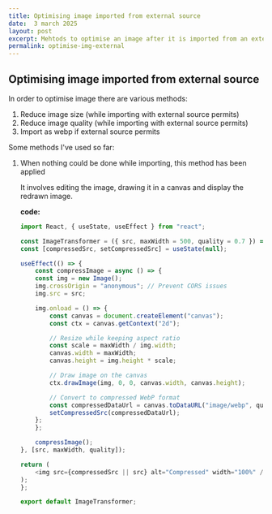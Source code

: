 ```yaml
---
title: Optimising image imported from external source
date:  3 march 2025
layout: post
excerpt: Mehtods to optimise an image after it is imported from an external image source/cdn
permalink: optimise-img-external
---
```


## Optimising image imported from external source

In order to optimise image there are various methods:
1. Reduce image size (while importing with external source permits)
2. Reduce image quality (while importing with external source permits)
3. Import as webp if external source permits


Some methods I've used so far:
1. When nothing could be done while importing, this method has been applied

    It involves editing the image, drawing it in a canvas and display the redrawn image.

    **code:**
    ```js
    import React, { useState, useEffect } from "react";

    const ImageTransformer = ({ src, maxWidth = 500, quality = 0.7 }) => {
    const [compressedSrc, setCompressedSrc] = useState(null);

    useEffect(() => {
        const compressImage = async () => {
        const img = new Image();
        img.crossOrigin = "anonymous"; // Prevent CORS issues
        img.src = src;

        img.onload = () => {
            const canvas = document.createElement("canvas");
            const ctx = canvas.getContext("2d");

            // Resize while keeping aspect ratio
            const scale = maxWidth / img.width;
            canvas.width = maxWidth;
            canvas.height = img.height * scale;

            // Draw image on the canvas
            ctx.drawImage(img, 0, 0, canvas.width, canvas.height);

            // Convert to compressed WebP format
            const compressedDataUrl = canvas.toDataURL("image/webp", quality);
            setCompressedSrc(compressedDataUrl);
        };
        };

        compressImage();
    }, [src, maxWidth, quality]);

    return (
        <img src={compressedSrc || src} alt="Compressed" width="100%" />
    );
    };

    export default ImageTransformer;

    ```

